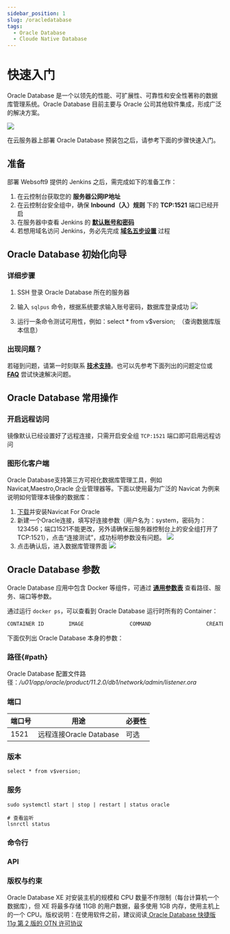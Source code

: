 ```yaml
---
sidebar_position: 1
slug: /oracledatabase
tags:
  - Oracle Database
  - Cloude Native Database
---
```


# 快速入门

Oracle Database 是一个以领先的性能、可扩展性、可靠性和安全性著称的数据库管理系统。Oracle Database 目前主要与 Oracle 公司其他软件集成，形成广泛的解决方案。  

![](http://libs.websoft9.com/Websoft9/DocsPicture/zh/oracle_database/oracle-database-1024x410.jpg)


在云服务器上部署 Oracle Database 预装包之后，请参考下面的步骤快速入门。

## 准备

部署 Websoft9 提供的 Jenkins 之后，需完成如下的准备工作：

1. 在云控制台获取您的 **服务器公网IP地址** 
2. 在云控制台安全组中，确保 **Inbound（入）规则** 下的 **TCP:1521** 端口已经开启
3. 在服务器中查看 Jenkins 的 **[默认账号和密码](./setup/credentials#getpw)**  
4. 若想用域名访问  Jenkins，务必先完成 **[域名五步设置](./dns#domain)** 过程


## Oracle Database 初始化向导

### 详细步骤

1.  SSH 登录 Oracle Database 所在的服务器

2.  输入 `sqlpus` 命令，根据系统要求输入账号密码，数据库登录成功
    ![](http://libs.websoft9.com/Websoft9/DocsPicture/zh/oracle_database/oracle11gex-sqlrun-websoft9.png)

3.  运行一条命令测试可用性，例如：select * from v$version;  （查询数据库版本信息）


### 出现问题？

若碰到问题，请第一时刻联系 **[技术支持](./helpdesk)**。也可以先参考下面列出的问题定位或  **[FAQ](./faq#setup)** 尝试快速解决问题。


## Oracle Database 常用操作

### 开启远程访问

镜像默认已经设置好了远程连接，只需开启安全组 `TCP:1521` 端口即可启用远程访问

### 图形化客户端

Oracle Database支持第三方可视化数据库管理工具，例如 Navicat,Maestro,Oracle 企业管理器等。下面以使用最为广泛的 Navicat 为例来说明如何管理本镜像的数据库：

1.  [下载](http://www.navicat.com.cn/download/navicat-for-oracle)并安装Navicat For Oracle
2.  新建一个Oracle连接，填写好连接参数（用户名为：system，密码为：123456；端口1521不能更改，另外请确保云服务器控制台上的安全组打开了TCP:1521），点击“连接测试”，成功标明参数没有问题。
    ![](http://libs.websoft9.com/Websoft9/DocsPicture/zh/oracle_database/oracle11gex-conn-websoft9.png)
3.  点击确认后，进入数据库管理界面
    ![](http://libs.websoft9.com/Websoft9/DocsPicture/zh/oracle_database/oracle11gex-ui-websoft9.png)

## Oracle Database 参数

Oracle Database 应用中包含 Docker 等组件，可通过 **[通用参数表](./setup/parameter)** 查看路径、服务、端口等参数。

通过运行 `docker ps`，可以查看到 Oracle Database 运行时所有的 Container：

```bash
CONTAINER ID        IMAGE               COMMAND                  CREATED             STATUS              PORTS                                NAMES
```


下面仅列出 Oracle Database 本身的参数：

### 路径{#path}

Oracle Database 配置文件路径：*/u01/app/oracle/product/11.2.0/db1/network/admin/listener.ora*  

### 端口

| 端口号 | 用途                                          | 必要性 |
| ------ | --------------------------------------------- | ------ |
| 1521   | 远程连接Oracle Database | 可选   |


### 版本

```shell
select * from v$version;
```

### 服务

```shell
sudo systemctl start | stop | restart | status oracle

# 查看监听
lsnrctl status
```

### 命令行

### API

### 版权与约束

Oracle Database XE 对安装主机的规模和 CPU 数量不作限制（每台计算机一个数据库），但 XE 将最多存储 11GB 的用户数据，最多使用 1GB 内存，使用主机上的一个 CPU。版权说明：在使用软件之前，建议阅读[ Oracle Database 快捷版 11*g* 第 2 版的 OTN 许可协议](http://www.oracle.com/technetwork/licenses/database-11g-express-license-459621.html)



